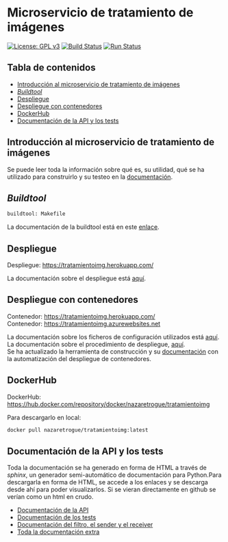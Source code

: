 # Microservicio de tratamiento de imágenes
[![License: GPL v3](https://img.shields.io/badge/License-GPLv3-blue.svg)](https://www.gnu.org/licenses/gpl-3.0)
[![Build Status](https://travis-ci.org/nazaretrogue/Microservicio-multimedia.svg?branch=master)](https://travis-ci.org/nazaretrogue/Microservicio-multimedia)
[![Run Status](https://api.shippable.com/projects/5d9d9d8227d7a00007532757/badge?branch=master)]()

## Tabla de contenidos
<!--ts-->
   * [Introducción al microservicio de tratamiento de imágenes](#Introduccion-al-microservicio-de-tratamiento-de-imagenes)
   * [*Buildtool*](#Buildtool)
   * [Despliegue](#Despliegue)
   * [Despliegue con contenedores](#Despliegue-con-contenedores)
   * [DockerHub](#DockerHub)
   * [Documentación de la API y los tests](#Documentacion-de-la-API-y-los-tests)
<!--te-->

## Introducción al microservicio de tratamiento de imágenes

Se puede leer toda la información sobre qué es, su utilidad, qué se ha utilizado
para construirlo y su testeo en la [documentación](https://nazaretrogue.github.io/Microservicio-multimedia/Utilidad).

## *Buildtool*

```bash
buildtool: Makefile
```

La documentación de la buildtool está en este [enlace](https://nazaretrogue.github.io/Microservicio-multimedia/Tecnologias_usadas).

## Despliegue

Despliegue: https://tratamientoimg.herokuapp.com/

La documentación sobre el despliegue está [aquí](https://nazaretrogue.github.io/Microservicio-multimedia/PaaS).

## Despliegue con contenedores

Contenedor: https://tratamientoimg.herokuapp.com/  
Contenedor: https://tratamientoimg.azurewebsites.net

La documentación sobre los ficheros de configuración utilizados está [aquí](https://nazaretrogue.github.io/Microservicio-multimedia/docker).  
La documentación sobre el procedimiento de despliegue, [aquí](https://nazaretrogue.github.io/Microservicio-multimedia/heroku_docker).  
Se ha actualizado la herramienta de construcción y su [documentación](https://nazaretrogue.github.io/Microservicio-multimedia/Tecnologias_usadas)
con la automatización del despliegue de contenedores.

## DockerHub

DockerHub: https://hub.docker.com/repository/docker/nazaretrogue/tratamientoimg

Para descargarlo en local:

```bash
docker pull nazaretrogue/tratamientoimg:latest
```

## Documentación de la API y los tests

Toda la documentación se ha generado en forma de HTML a través de *sphinx*, un
generador semi-automático de documentación para Python.Para descargarla en forma
de HTML, se accede a los enlaces y se descarga desde ahí para poder visualizarlos.
Si se vieran directamente en github se verían como un html en crudo.

* [Documentación de la API](https://nazaretrogue.github.io/Microservicio-multimedia/build/html/app.html)
* [Documentación de los tests](https://nazaretrogue.github.io/Microservicio-multimedia/build/html/tests.html)
* [Documentación del filtro, el sender y el receiver](https://nazaretrogue.github.io/Microservicio-multimedia/build/html/src.html)
* [Toda la documentación extra](https://nazaretrogue.github.io/Microservicio-multimedia/)
